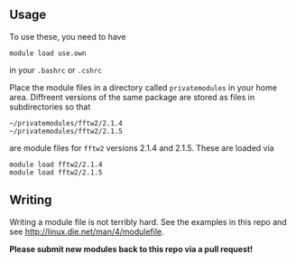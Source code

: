 Usage
-----
To use these, you need to have
```
module load use.own
```
in your `.bashrc` or `.cshrc`

Place the module files in a directory called `privatemodules`
in your home area. Diffreent versions of the same package are stored
as files in subdirectories so that
```
~/privatemodules/fftw2/2.1.4
~/privatemodules/fftw2/2.1.5
```
are module files for `fftw2` versions 2.1.4 and 2.1.5. These are loaded via
```
module load fftw2/2.1.4
module load fftw2/2.1.5
```

Writing
-------

Writing a module file is not terribly hard. See the examples in
this repo and see http://linux.die.net/man/4/modulefile.

**Please submit new modules back to this repo via a pull request!**
